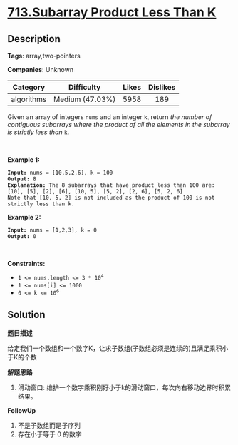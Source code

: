 # [713.Subarray Product Less Than K](https://leetcode.com/problems/subarray-product-less-than-k/description/)

## Description

**Tags**: array,two-pointers

**Companies**: Unknown

| Category | Difficulty | Likes | Dislikes |
| :------: | :--------: | :---: | :------: |
| algorithms | Medium (47.03%) | 5958 | 189 |

<p>Given an array of integers <code>nums</code> and an integer <code>k</code>, return <em>the number of contiguous subarrays where the product of all the elements in the subarray is strictly less than </em><code>k</code>.</p>
<p>&nbsp;</p>
<p><strong class="example">Example 1:</strong></p>
<pre><code><strong>Input:</strong> nums = [10,5,2,6], k = 100
<strong>Output:</strong> 8
<strong>Explanation:</strong> The 8 subarrays that have product less than 100 are:
[10], [5], [2], [6], [10, 5], [5, 2], [2, 6], [5, 2, 6]
Note that [10, 5, 2] is not included as the product of 100 is not strictly less than k.</code></pre>
<p><strong class="example">Example 2:</strong></p>
<pre><code><strong>Input:</strong> nums = [1,2,3], k = 0
<strong>Output:</strong> 0</code></pre>
<p>&nbsp;</p>
<p><strong>Constraints:</strong></p>
<ul>
  <li><code>1 &lt;= nums.length &lt;= 3 * 10<sup>4</sup></code></li>
  <li><code>1 &lt;= nums[i] &lt;= 1000</code></li>
  <li><code>0 &lt;= k &lt;= 10<sup>6</sup></code></li>
</ul>

## Solution

**题目描述**

给定我们一个数组和一个数字K，让求子数组(子数组必须是连续的)且满足乘积小于K的个数

**解题思路**

1. 滑动窗口: 维护一个数字乘积刚好小于k的滑动窗口，每次向右移动边界时积累结果。

**FollowUp**

1. 不是子数组而是子序列
2. 存在小于等于 0 的数字

